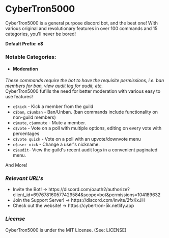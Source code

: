 # CyberTron5000

<p>CyberTron5000 is a general purpose discord bot, and the best one! With various original and revolutionary features in over 100 commands and 15 categories, you'll never be bored!</p>
<strong>Default Prefix: c$</strong>
 
 ### Notable Categories:
- <h4>Moderation</h4>
*These commands require the bot to have the requisite permissions, i.e. ban members for ban, view audit log for audit, etc.*<br>
CyberTron5000 fufills the need for better moderation with various easy to use features!<br>
- `c$kick` - Kick a member from the guild
- `c$ban`, `c$unban` - Ban/Unban. (ban commands include functionality on non-guild members)
- `c$mute`, `c$unmute` - Mute a member.
- `c$vote` - Vote on a poll with multiple options, editing on every vote with percentages
- `c$vote quick` - Vote on a poll with an upvote/downvote menu
- `c$user-nick` - Change a user's nickname.
- `c$audit`- View the guild's recent audit logs in a convenient paginated menu.

And More!
  
### <em>Relevant URL's</em>
<ul>
  <li>Invite the Bot! → https://discord.com/oauth2/authorize?client_id=697678160577429584&scope=bot&permissions=104189632</li>
    <li>Join the Support Server! → https://discord.com/invite/2fxKxJH</li>
    <li>Check out the website! → https://cybertron-5k.netlify.app</li>
  </ul>

### <em>License</em>
CyberTron5000 is under the MIT License. (See: LICENSE)

